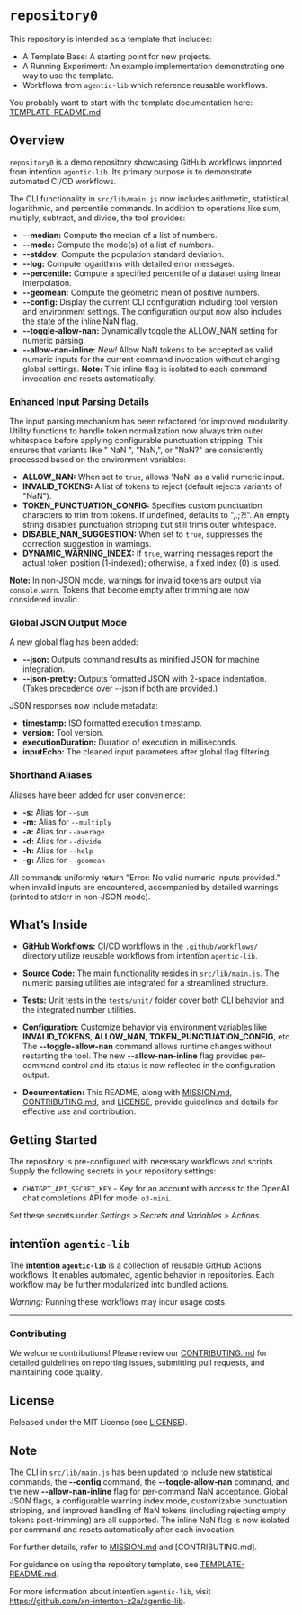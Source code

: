 # `repository0`

This repository is intended as a template that includes:
* A Template Base: A starting point for new projects.
* A Running Experiment: An example implementation demonstrating one way to use the template.
* Workflows from `agentic‑lib` which reference reusable workflows.

You probably want to start with the template documentation here: [TEMPLATE-README.md](https://github.com/xn-intenton-z2a/agentic-lib/blob/main/TEMPLATE-README.md)

## Overview

`repository0` is a demo repository showcasing GitHub workflows imported from intentïon `agentic‑lib`. Its primary purpose is to demonstrate automated CI/CD workflows.

The CLI functionality in `src/lib/main.js` now includes arithmetic, statistical, logarithmic, and percentile commands. In addition to operations like sum, multiply, subtract, and divide, the tool provides:

- **--median:** Compute the median of a list of numbers.
- **--mode:** Compute the mode(s) of a list of numbers.
- **--stddev:** Compute the population standard deviation.
- **--log:** Compute logarithms with detailed error messages.
- **--percentile:** Compute a specified percentile of a dataset using linear interpolation.
- **--geomean:** Compute the geometric mean of positive numbers.
- **--config:** Display the current CLI configuration including tool version and environment settings. The configuration output now also includes the state of the inline NaN flag.
- **--toggle-allow-nan:** Dynamically toggle the ALLOW_NAN setting for numeric parsing.
- **--allow-nan-inline:** *New!* Allow NaN tokens to be accepted as valid numeric inputs for the current command invocation without changing global settings. **Note:** This inline flag is isolated to each command invocation and resets automatically.

### Enhanced Input Parsing Details
The input parsing mechanism has been refactored for improved modularity. Utility functions to handle token normalization now always trim outer whitespace before applying configurable punctuation stripping. This ensures that variants like " NaN ", "NaN,", or "NaN?" are consistently processed based on the environment variables:
- **ALLOW_NAN:** When set to `true`, allows 'NaN' as a valid numeric input.
- **INVALID_TOKENS:** A list of tokens to reject (default rejects variants of "NaN").
- **TOKEN_PUNCTUATION_CONFIG:** Specifies custom punctuation characters to trim from tokens. If undefined, defaults to ",.;?!". An empty string disables punctuation stripping but still trims outer whitespace.
- **DISABLE_NAN_SUGGESTION:** When set to `true`, suppresses the correction suggestion in warnings.
- **DYNAMIC_WARNING_INDEX:** If `true`, warning messages report the actual token position (1-indexed); otherwise, a fixed index (0) is used.

**Note:** In non-JSON mode, warnings for invalid tokens are output via `console.warn`. Tokens that become empty after trimming are now considered invalid.

### Global JSON Output Mode
A new global flag has been added:
- **--json:** Outputs command results as minified JSON for machine integration.
- **--json-pretty:** Outputs formatted JSON with 2-space indentation. (Takes precedence over --json if both are provided.)

JSON responses now include metadata:
- **timestamp:** ISO formatted execution timestamp.
- **version:** Tool version.
- **executionDuration:** Duration of execution in milliseconds.
- **inputEcho:** The cleaned input parameters after global flag filtering.

### Shorthand Aliases
Aliases have been added for user convenience:
- **-s:** Alias for `--sum`
- **-m:** Alias for `--multiply`
- **-a:** Alias for `--average`
- **-d:** Alias for `--divide`
- **-h:** Alias for `--help`
- **-g:** Alias for `--geomean`

All commands uniformly return "Error: No valid numeric inputs provided." when invalid inputs are encountered, accompanied by detailed warnings (printed to stderr in non-JSON mode).

## What’s Inside

- **GitHub Workflows:**
  CI/CD workflows in the `.github/workflows/` directory utilize reusable workflows from intentïon `agentic‑lib`.

- **Source Code:**
  The main functionality resides in `src/lib/main.js`. The numeric parsing utilities are integrated for a streamlined structure.

- **Tests:**
  Unit tests in the `tests/unit/` folder cover both CLI behavior and the integrated number utilities.

- **Configuration:**
  Customize behavior via environment variables like **INVALID_TOKENS**, **ALLOW_NAN**, **TOKEN_PUNCTUATION_CONFIG**, etc. The **--toggle-allow-nan** command allows runtime changes without restarting the tool. The new **--allow-nan-inline** flag provides per-command control and its status is now reflected in the configuration output.

- **Documentation:**
  This README, along with [MISSION.md](./MISSION.md), [CONTRIBUTING.md](./CONTRIBUTING.md), and [LICENSE](./LICENSE), provide guidelines and details for effective use and contribution.

## Getting Started

The repository is pre-configured with necessary workflows and scripts. Supply the following secrets in your repository settings:
- `CHATGPT_API_SECRET_KEY` - Key for an account with access to the OpenAI chat completions API for model `o3-mini`.

Set these secrets under *Settings > Secrets and Variables > Actions*.

## intentïon `agentic‑lib`

The **intentïon `agentic‑lib`** is a collection of reusable GitHub Actions workflows. It enables automated, agentic behavior in repositories. Each workflow may be further modularized into bundled actions.

*Warning:* Running these workflows may incur usage costs.

---

### Contributing

We welcome contributions! Please review our [CONTRIBUTING.md](./CONTRIBUTING.md) for detailed guidelines on reporting issues, submitting pull requests, and maintaining code quality.

## License

Released under the MIT License (see [LICENSE](./LICENSE)).

## Note

The CLI in `src/lib/main.js` has been updated to include new statistical commands, the **--config** command, the **--toggle-allow-nan** command, and the new **--allow-nan-inline** flag for per-command NaN acceptance. Global JSON flags, a configurable warning index mode, customizable punctuation stripping, and improved handling of NaN tokens (including rejecting empty tokens post-trimming) are all supported. The inline NaN flag is now isolated per command and resets automatically after each invocation.

For further details, refer to [MISSION.md](./MISSION.md) and [CONTRIBUTING.md].

For guidance on using the repository template, see [TEMPLATE-README.md](https://github.com/xn-intenton-z2a/agentic-lib/blob/main/TEMPLATE-README.md).

For more information about intentïon `agentic‑lib`, visit https://github.com/xn-intenton-z2a/agentic-lib.
